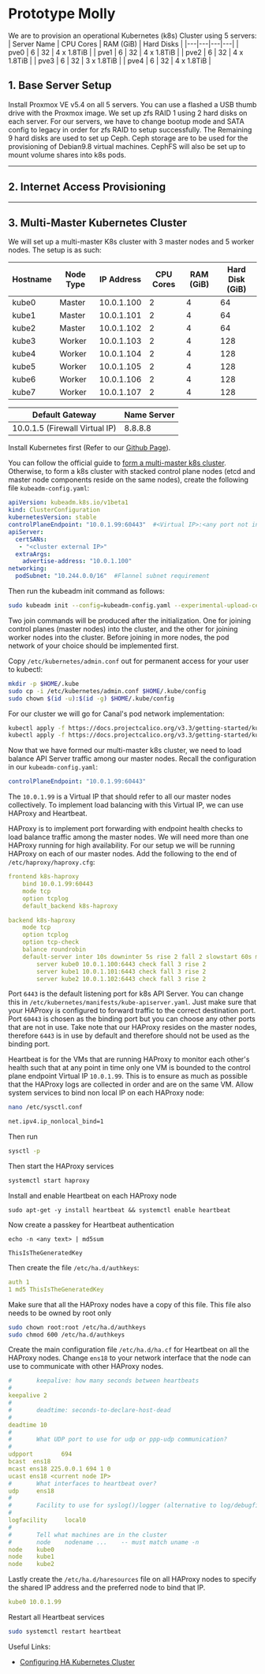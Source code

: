 # Prototype Molly
We are to provision an operational Kubernetes (k8s) Cluster using 5 servers:
|   Server Name   |   CPU Cores   |   RAM (GiB)   |   Hard Disks   |
|---|---|---|---|
|   pve0   |   6   |   32   |   4 x 1.8TiB   |
|   pve1   |   6   |   32   |   4 x 1.8TiB   |
|   pve2   |   6   |   32   |   4 x 1.8TiB   |
|   pve3   |   6   |   32   |   3 x 1.8TiB   |
|   pve4   |   6   |   32   |   4 x 1.8TiB   |

## 1. Base Server Setup
Install Proxmox VE v5.4 on all 5 servers. You can use a flashed a USB thumb drive with the Proxmox image. We set up zfs RAID 1 using 2 hard disks on each server. For our servers, we have to change bootup mode and SATA config to legacy in order for zfs RAID to setup successfully. The Remaining 9 hard disks are used to set up Ceph. Ceph storage are to be used for the provisioning of Debian9.8 virtual machines. CephFS will also be set up to mount volume shares into k8s pods.

---
## 2. Internet Access Provisioning

---
## 3. Multi-Master Kubernetes Cluster
We will set up a multi-master K8s cluster with 3 master nodes and 5 worker nodes.
The setup is as such:   

|   Hostname   |   Node Type   |   IP Address   |   CPU Cores   |   RAM (GiB)   |   Hard Disk (GiB)   |
|---|---|---|---|---|---|
|   kube0   |   Master   |   10.0.1.100   |   2   |   4   |   64   |
|   kube1   |   Master   |   10.0.1.101   |   2   |   4   |   64   |
|   kube2   |   Master   |   10.0.1.102   |   2   |   4   |   64   |
|   kube3   |   Worker   |   10.0.1.103   |   2   |   4   |   128   |
|   kube4   |   Worker   |   10.0.1.104   |   2   |   4   |   128   |
|   kube5   |   Worker   |   10.0.1.105   |   2   |   4   |   128   |
|   kube6   |   Worker   |   10.0.1.106   |   2   |   4   |   128   |
|   kube7   |   Worker   |   10.0.1.107   |   2   |   4   |   128   |

|   Default Gateway   |   Name Server   |
|---|---|
|   10.0.1.5 (Firewall Virtual IP)   |   8.8.8.8   |


Install Kubernetes first (Refer to our [Github Page](https://github.com/CloudCommandos/missions/blob/master/orchestrate-containers/collab.md)).

You can follow the official guide to [form a multi-master k8s cluster](https://kubernetes.io/docs/setup/independent/high-availability/). Otherwise, to form a k8s cluster with stacked control plane nodes (etcd and master node components reside on the same nodes), create the following file `kubeadm-config.yaml`:
```yaml
apiVersion: kubeadm.k8s.io/v1beta1
kind: ClusterConfiguration
kubernetesVersion: stable
controlPlaneEndpoint: "10.0.1.99:60443"  #<Virtual IP>:<any port not in use>
apiServer:
  certSANs:
   - "<cluster external IP>"
  extraArgs:
    advertise-address: "10.0.1.100"
networking:
  podSubnet: "10.244.0.0/16"  #Flannel subnet requirement
```
Then run the kubeadm init command as follows:
```bash
sudo kubeadm init --config=kubeadm-config.yaml --experimental-upload-certs
```
Two join commands will be produced after the initialization. One for joining control planes (master nodes) into the cluster, and the other for joining worker nodes into the cluster.
Before joining in more nodes, the pod network of your choice should be implemented first.

Copy `/etc/kubernetes/admin.conf` out for permanent access for your user to kubectl:
```bash
mkdir -p $HOME/.kube
sudo cp -i /etc/kubernetes/admin.conf $HOME/.kube/config
sudo chown $(id -u):$(id -g) $HOME/.kube/config
```

For our cluster we will go for Canal's pod network implementation:
```bash
kubectl apply -f https://docs.projectcalico.org/v3.3/getting-started/kubernetes/installation/hosted/canal/rbac.yaml
kubectl apply -f https://docs.projectcalico.org/v3.3/getting-started/kubernetes/installation/hosted/canal/canal.yaml
```

Now that we have formed our multi-master k8s cluster, we need to load balance API Server traffic among our master nodes. Recall the configuration in our `kubeadm-config.yaml`:
```yaml
controlPlaneEndpoint: "10.0.1.99:60443"
```
The `10.0.1.99` is a Virtual IP that should refer to all our master nodes collectively. To implement load balancing with this Virtual IP, we can use HAProxy and Heartbeat.

HAProxy is to implement port forwarding with endpoint health checks to load balance traffic among the master nodes. We will need more than one HAProxy running for high availability. For our setup we will be running HAProxy on each of our master nodes.
Add the following to the end of `/etc/haproxy/haproxy.cfg`:
```yaml
frontend k8s-haproxy
    bind 10.0.1.99:60443
    mode tcp
    option tcplog
    default_backend k8s-haproxy

backend k8s-haproxy
    mode tcp
    option tcplog
    option tcp-check
    balance roundrobin
    default-server inter 10s downinter 5s rise 2 fall 2 slowstart 60s maxconn 250 maxqueue 256 weight 100
        server kube0 10.0.1.100:6443 check fall 3 rise 2
        server kube1 10.0.1.101:6443 check fall 3 rise 2
        server kube2 10.0.1.102:6443 check fall 3 rise 2
```
Port `6443` is the default listening port for k8s API Server. You can change this in `/etc/kubernetes/manifests/kube-apiserver.yaml`. Just make sure that your HAProxy is configured to forward traffic to the correct destination port. Port `60443` is chosen as the binding port but you can choose any other ports that are not in use. Take note that our HAProxy resides on the master nodes, therefore `6443` is in use by default and therefore should not be used as the binding port.

Heartbeat is for the VMs that are running HAProxy to monitor each other's health such that at any point in time only one VM is bounded to the control plane endpoint Virtual IP `10.0.1.99`. This is to ensure as much as possible that the HAProxy logs are collected in order and are on the same VM.
Allow system services to bind non local IP on each HAProxy node:
```bash
nano /etc/sysctl.conf

net.ipv4.ip_nonlocal_bind=1
```
Then run
```bash
sysctl -p
```
Then start the HAProxy services
```bash
systemctl start haproxy
```

Install and enable Heartbeat on each HAProxy node
```
sudo apt-get -y install heartbeat && systemctl enable heartbeat
```
Now create a passkey for Heartbeat authentication
```
echo -n <any text> | md5sum

ThisIsTheGeneratedKey
```
Then create the file `/etc/ha.d/authkeys`:
```yaml
auth 1
1 md5 ThisIsTheGeneratedKey
```
Make sure that all the HAProxy nodes have a copy of this file.
This file also needs to be owned by root only
```bash
sudo chown root:root /etc/ha.d/authkeys
sudo chmod 600 /etc/ha.d/authkeys
```

Create the main configuration file `/etc/ha.d/ha.cf` for Heartbeat on all the HAProxy nodes. Change `ens18` to your network interface that the node can use to communicate with other HAProxy nodes.
```yaml
#       keepalive: how many seconds between heartbeats
#
keepalive 2
#
#       deadtime: seconds-to-declare-host-dead
#
deadtime 10
#
#       What UDP port to use for udp or ppp-udp communication?
#
udpport        694
bcast  ens18
mcast ens18 225.0.0.1 694 1 0
ucast ens18 <current node IP>
#       What interfaces to heartbeat over?
udp     ens18
#
#       Facility to use for syslog()/logger (alternative to log/debugfile)
#
logfacility     local0
#
#       Tell what machines are in the cluster
#       node    nodename ...    -- must match uname -n
node    kube0
node    kube1
node    kube2
```

Lastly create the `/etc/ha.d/haresources` file on all HAProxy nodes to specify the shared IP address and the preferred node to bind that IP.
```yaml
kube0 10.0.1.99
```
Restart all Heartbeat services
```bash
sudo systemctl restart heartbeat
```

Useful Links:  
* [Configuring HA Kubernetes Cluster](https://medium.com/faun/configuring-ha-kubernetes-cluster-on-bare-metal-servers-with-kubeadm-1-2-1e79f0f7857b)
